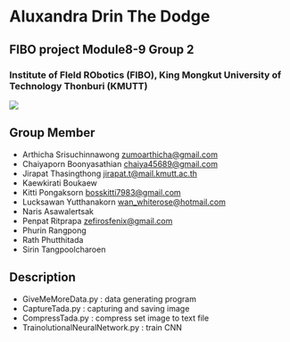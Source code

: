 # Aluxandra Drin The Dodge
## FIBO project Module8-9 Group 2
### Institute of FIeld RObotics (FIBO), King Mongkut University of Technology Thonburi (KMUTT)

![](https://user-images.githubusercontent.com/21967074/38171083-6e1bed66-35bc-11e8-9cda-52d350386b7a.jpg)

## Group Member
- Arthicha    Srisuchinnawong   zumoarthicha@gmail.com
- Chaiyaporn  Boonyasathian     chaiya45689@gmail.com
- Jirapat     Thasingthong      jirapat.t@mail.kmutt.ac.th
- Kaewkirati  Boukaew
- Kitti       Pongaksorn        bosskitti7983@gmail.com
- Lucksawan   Yutthanakorn      wan_whiterose@hotmail.com
- Naris       Asawalertsak
- Penpat      Ritprapa          zefirosfenix@gmail.com
- Phurin      Rangpong
- Rath        Phutthitada
- Sirin       Tangpoolcharoen

## Description
+ GiveMeMoreData.py : data generating program
+ CaptureTada.py : capturing and saving image
+ CompressTada.py : compress set image to text file
+ TrainolutionalNeuralNetwork.py : train CNN








